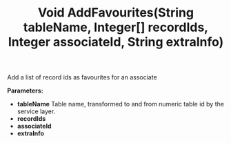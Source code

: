 ﻿---
uid: crmscript_ref_NSFavouriteAgent_AddFavourites
title: Void AddFavourites(String tableName, Integer[] recordIds, Integer associateId, String extraInfo)
intellisense: NSFavouriteAgent.AddFavourites
keywords: NSFavouriteAgent, AddFavourites
so.topic: reference
---

Add a list of record ids as favourites for an associate

**Parameters:**
 - **tableName** Table name, transformed to and from numeric table id by the service layer.
 - **recordIds** 
 - **associateId** 
 - **extraInfo** 
